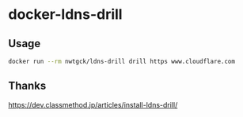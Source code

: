 # docker-ldns-drill

## Usage

```bash
docker run --rm nwtgck/ldns-drill drill https www.cloudflare.com
```

## Thanks
<https://dev.classmethod.jp/articles/install-ldns-drill/>
